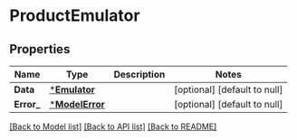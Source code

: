# ProductEmulator

## Properties
Name | Type | Description | Notes
------------ | ------------- | ------------- | -------------
**Data** | [***Emulator**](Emulator.md) |  | [optional] [default to null]
**Error_** | [***ModelError**](Error.md) |  | [optional] [default to null]

[[Back to Model list]](../README.md#documentation-for-models) [[Back to API list]](../README.md#documentation-for-api-endpoints) [[Back to README]](../README.md)

